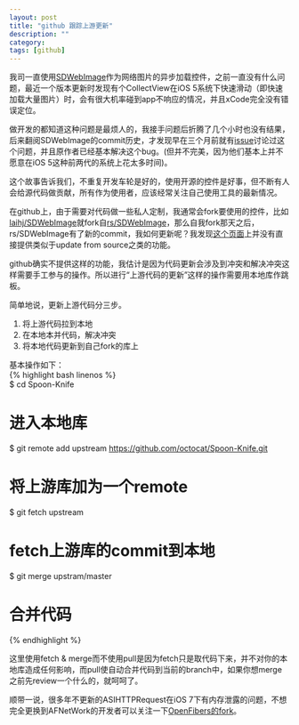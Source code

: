 ```yaml
---
layout: post
title: "github 跟踪上游更新"
description: ""
category: 
tags: [github]
---
```

我司一直使用[SDWebImage](https://github.com/rs/SDWebImage)作为网络图片的异步加载控件，之前一直没有什么问题，最近一个版本更新时发现有个CollectView在iOS 5系统下快速滑动（即快速加载大量图片）时，会有很大机率碰到app不响应的情况，并且xCode完全没有错误定位。

做开发的都知道这种问题是最烦人的，我接手问题后折腾了几个小时也没有结果，后来翻阅SDWebImage的commit历史，才发现早在三个月前就有[issue](https://github.com/rs/SDWebImage/issues/466)讨论过这个问题，并且原作者已经基本解决这个bug。(但并不完美，因为他们基本上并不愿意在iOS 5这种前两代的系统上花太多时间)。  

这个故事告诉我们，不重复开发车轮是好的，使用开源的控件是好事，但不断有人会给源代码做贡献，所有作为使用者，应该经常关注自己使用工具的最新情况。

在github上，由于需要对代码做一些私人定制，我通常会fork要使用的控件，比如[laihj/SDWebImage](https://github.com/rs/SDWebImage/issues/466)就fork自[rs/SDWebImage](https://github.com/rs/SDWebImage)，那么自我fork那天之后，rs/SDWebImage有了新的commit，我如何更新呢？我发现[这个页面](https://github.com/laihj/SDWebImage)上并没有直接提供类似于update from source之类的功能。

github确实不提供这样的功能，我估计是因为代码更新会涉及到冲突和解决冲突这样需要手工参与的操作。所以进行“上游代码的更新”这样的操作需要用本地库作跳板。

简单地说，更新上游代码分三步。  
1. 将上游代码拉到本地   
2. 在本地本并代码，解决冲突  
3. 将本地代码更新到自己fork的库上

基本操作如下：  
{% highlight bash linenos %}  
$ cd Spoon-Knife
# 进入本地库
$ git remote add upstream https://github.com/octocat/Spoon-Knife.git
# 将上游库加为一个remote
$ git fetch upstream
# fetch上游库的commit到本地
$ git merge upstram/master
# 合并代码
{% endhighlight %}

这里使用fetch & merge而不使用pull是因为fetch只是取代码下来，并不对你的本地库造成任何影响，而pull使自动合并代码到当前的branch中，如果你想merge之前先review一个什么的，就呵呵了。

顺带一说，很多年不更新的ASIHTTPRequest在iOS 7下有内存泄露的问题，不想完全更换到AFNetWork的开发者可以关注一下[OpenFibers的fork](https://github.com/OpenFibers/asi-http-request)。

